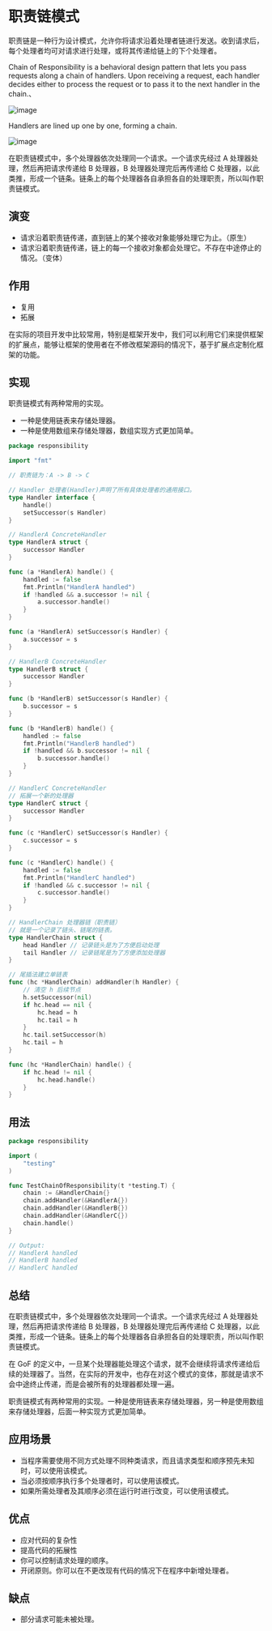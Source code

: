 # 职责链模式

职责链是一种行为设计模式，允许你将请求沿着处理者链进行发送。收到请求后，每个处理者均可对请求进行处理，或将其传递给链上的下个处理者。

Chain of Responsibility is a behavioral design pattern that lets you pass requests along a chain of handlers. Upon
receiving a request, each handler decides either to process the request or to pass it to the next handler in the chain.、

![image](https://user-images.githubusercontent.com/65383410/165558246-2d36cb45-e609-4129-85f5-7964d2532122.png)

Handlers are lined up one by one, forming a chain.

![image](https://user-images.githubusercontent.com/65383410/165558363-9af154e4-9ad2-4410-93d7-d5b0cbfaef56.png)

在职责链模式中，多个处理器依次处理同一个请求。一个请求先经过 A 处理器处理，然后再把请求传递给 B 处理器，B 处理器处理完后再传递给 C 处理器，以此类推，形成一个链条。链条上的每个处理器各自承担各自的处理职责，所以叫作职责链模式。

## 演变

- 请求沿着职责链传递，直到链上的某个接收对象能够处理它为止。（原生）
- 请求沿着职责链传递，链上的每一个接收对象都会处理它。不存在中途停止的情况。（变体）

## 作用

- 复用
- 拓展

在实际的项目开发中比较常用，特别是框架开发中，我们可以利用它们来提供框架的扩展点，能够让框架的使用者在不修改框架源码的情况下，基于扩展点定制化框架的功能。

## 实现

职责链模式有两种常用的实现。

- 一种是使用链表来存储处理器。
- 一种是使用数组来存储处理器，数组实现方式更加简单。

```go
package responsibility

import "fmt"

// 职责链为：A -> B -> C

// Handler 处理者(Handler)声明了所有具体处理者的通用接口。
type Handler interface {
	handle()
	setSuccessor(s Handler)
}

// HandlerA ConcreteHandler
type HandlerA struct {
	successor Handler
}

func (a *HandlerA) handle() {
	handled := false
	fmt.Println("HandlerA handled")
	if !handled && a.successor != nil {
		a.successor.handle()
	}
}

func (a *HandlerA) setSuccessor(s Handler) {
	a.successor = s
}

// HandlerB ConcreteHandler
type HandlerB struct {
	successor Handler
}

func (b *HandlerB) setSuccessor(s Handler) {
	b.successor = s
}

func (b *HandlerB) handle() {
	handled := false
	fmt.Println("HandlerB handled")
	if !handled && b.successor != nil {
		b.successor.handle()
	}
}

// HandlerC ConcreteHandler
// 拓展一个新的处理器
type HandlerC struct {
	successor Handler
}

func (c *HandlerC) setSuccessor(s Handler) {
	c.successor = s
}

func (c *HandlerC) handle() {
	handled := false
	fmt.Println("HandlerC handled")
	if !handled && c.successor != nil {
		c.successor.handle()
	}
}

// HandlerChain 处理器链（职责链）
// 就是一个记录了链头、链尾的链表。
type HandlerChain struct {
	head Handler // 记录链头是为了方便启动处理
	tail Handler // 记录链尾是为了方便添加处理器
}

// 尾插法建立单链表
func (hc *HandlerChain) addHandler(h Handler) {
	// 清空 h 后续节点
	h.setSuccessor(nil)
	if hc.head == nil {
		hc.head = h
		hc.tail = h
	}
	hc.tail.setSuccessor(h)
	hc.tail = h
}

func (hc *HandlerChain) handle() {
	if hc.head != nil {
		hc.head.handle()
	}
}

```

## 用法

```go
package responsibility

import (
	"testing"
)

func TestChainOfResponsibility(t *testing.T) {
	chain := &HandlerChain{}
	chain.addHandler(&HandlerA{})
	chain.addHandler(&HandlerB{})
	chain.addHandler(&HandlerC{})
	chain.handle()
}

// Output:
// HandlerA handled
// HandlerB handled
// HandlerC handled
```

## 总结

在职责链模式中，多个处理器依次处理同一个请求。一个请求先经过 A 处理器处理，然后再把请求传递给 B 处理器，B 处理器处理完后再传递给 C 处理器，以此类推，形成一个链条。链条上的每个处理器各自承担各自的处理职责，所以叫作职责链模式。

在 GoF 的定义中，一旦某个处理器能处理这个请求，就不会继续将请求传递给后续的处理器了。当然，在实际的开发中，也存在对这个模式的变体，那就是请求不会中途终止传递，而是会被所有的处理器都处理一遍。

职责链模式有两种常用的实现。一种是使用链表来存储处理器，另一种是使用数组来存储处理器，后面一种实现方式更加简单。

## 应用场景

- 当程序需要使用不同方式处理不同种类请求，而且请求类型和顺序预先未知时，可以使用该模式。
- 当必须按顺序执行多个处理者时，可以使用该模式。
- 如果所需处理者及其顺序必须在运行时进行改变，可以使用该模式。

## 优点

- 应对代码的复杂性
- 提高代码的拓展性
- 你可以控制请求处理的顺序。
- 开闭原则。你可以在不更改现有代码的情况下在程序中新增处理者。

## 缺点

- 部分请求可能未被处理。
